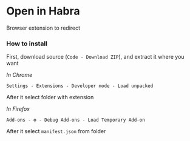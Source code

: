 # Open in Habra

Browser extension to redirect

### How to install

First, download source (`Code - Download ZIP`), and extract it where you want

*In Chrome*

`Settings - Extensions - Developer mode - Load unpacked`

After it select folder with extension

*In Firefox*

`Add-ons - ⚙ - Debug Add-ons - Load Temporary Add-on`

After it select `manifest.json` from folder
